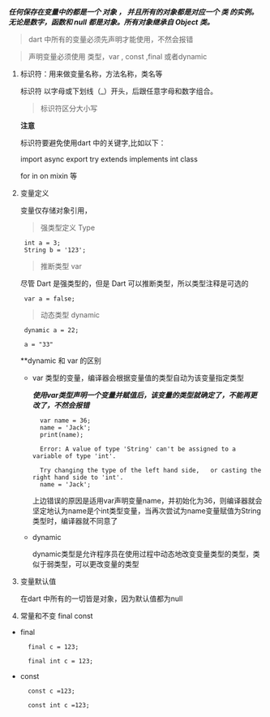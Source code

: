 ***任何保存在变量中的都是一个 对象 ， 并且所有的对象都是对应一个 类 的实例。 无论是数字，函数和 null 都是对象。所有对象继承自 Object 类。***

> dart 中所有的变量必须先声明才能使用，不然会报错

> 声明变量必须使用 类型，var , const ,final 或者dynamic 

1. 标识符：用来做变量名称，方法名称，类名等

   标识符 以字母或下划线（_）开头，后跟任意字母和数字组合。

   > 标识符区分大小写

   **注意**

   标识符要避免使用dart 中的关键字,比如以下：

   import async  export try extends implements int class 

   for in on mixin 等

2. 变量定义

    变量仅存储对象引用，

   > 强类型定义 Type

        int a = 3;
        String b = '123';
   
   > 推断类型 var

   尽管 Dart 是强类型的，但是 Dart 可以推断类型，所以类型注释是可选的

        var a = false;
   > 动态类型 dynamic

        dynamic a = 22;

        a = "33"

    **dynamic 和 var 的区别

    + var 类型的变量，编译器会根据变量值的类型自动为该变量指定类型

      ***使用var类型声明一个变量并赋值后，该变量的类型就确定了，不能再更改了，不然会报错***

            var name = 36;
            name = 'Jack';
            print(name);

            Error: A value of type 'String' can't be assigned to a variable of type 'int'.

            Try changing the type of the left hand side,   or casting the right hand side to 'int'.
            name = 'Jack';

        上边错误的原因是适用var声明变量name，并初始化为36，则编译器就会坚定地认为name是个int类型变量，当再次尝试为name变量赋值为String类型时，编译器就不同意了
    
    + dynamic 

       dynamic类型是允许程序员在使用过程中动态地改变变量类型的类型，类似于弱类型，可以更改变量的类型

3. 变量默认值

   在dart 中所有的一切皆是对象，因为默认值都为null

4. 常量和不变  final const

+ final

        final c = 123;

        final int c = 123;

+ const 

        const c =123;

        const int c =123;